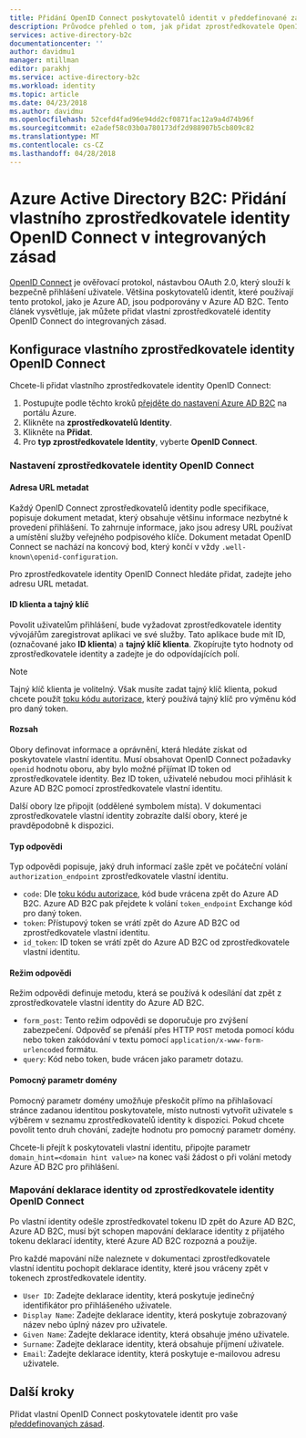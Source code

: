 ```yaml
---
title: Přidání OpenID Connect poskytovatelů identit v předdefinované zásady – Azure AD B2C | Microsoft Docs
description: Průvodce přehled o tom, jak přidat zprostředkovatele OpenID Connect v předdefinované zásady služby Azure AD B2C
services: active-directory-b2c
documentationcenter: ''
author: davidmu1
manager: mtillman
editor: parakhj
ms.service: active-directory-b2c
ms.workload: identity
ms.topic: article
ms.date: 04/23/2018
ms.author: davidmu
ms.openlocfilehash: 52cefd4fad96e94dd2cf0871fac12a9a4d74b96f
ms.sourcegitcommit: e2adef58c03b0a780173df2d988907b5cb809c82
ms.translationtype: MT
ms.contentlocale: cs-CZ
ms.lasthandoff: 04/28/2018
---
```

# <a name="azure-active-directory-b2c-add-a-custom-openid-connect-identity-provider-in-built-in-policies"></a>Azure Active Directory B2C: Přidání vlastního zprostředkovatele identity OpenID Connect v integrovaných zásad

[OpenID Connect](http://openid.net/specs/openid-connect-core-1_0.html) je ověřovací protokol, nástavbou OAuth 2.0, který slouží k bezpečně přihlášení uživatele. Většina poskytovatelů identit, které používají tento protokol, jako je Azure AD, jsou podporovány v Azure AD B2C. Tento článek vysvětluje, jak můžete přidat vlastní zprostředkovatelé identity OpenID Connect do integrovaných zásad.

## <a name="configuring-a-custom-openid-connect-identity-provider"></a>Konfigurace vlastního zprostředkovatele identity OpenID Connect

Chcete-li přidat vlastního zprostředkovatele identity OpenID Connect:

1. Postupujte podle těchto kroků [přejděte do nastavení Azure AD B2C](active-directory-b2c-app-registration.md#navigate-to-b2c-settings) na portálu Azure.
1. Klikněte na **zprostředkovatelů Identity**.
1. Klikněte na **Přidat**.
1. Pro **typ zprostředkovatele Identity**, vyberte **OpenID Connect**.

### <a name="setting-up-the-openid-connect-identity-provider"></a>Nastavení zprostředkovatele identity OpenID Connect

#### <a name="metadata-url"></a>Adresa URL metadat

Každý OpenID Connect zprostředkovatelů identity podle specifikace, popisuje dokument metadat, který obsahuje většinu informace nezbytné k provedení přihlášení. To zahrnuje informace, jako jsou adresy URL používat a umístění služby veřejného podpisového klíče. Dokument metadat OpenID Connect se nachází na koncový bod, který končí v vždy `.well-known\openid-configuration`.

Pro zprostředkovatele identity OpenID Connect hledáte přidat, zadejte jeho adresu URL metadat.

#### <a name="client-id-and-secret"></a>ID klienta a tajný klíč

Povolit uživatelům přihlášení, bude vyžadovat zprostředkovatele identity vývojářům zaregistrovat aplikaci ve své služby. Tato aplikace bude mít ID, (označované jako **ID klienta**) a **tajný klíč klienta**. Zkopírujte tyto hodnoty od zprostředkovatele identity a zadejte je do odpovídajících polí.

> [!NOTE]
> Tajný klíč klienta je volitelný. Však musíte zadat tajný klíč klienta, pokud chcete použít [toku kódu autorizace](http://openid.net/specs/openid-connect-core-1_0.html#CodeFlowAuth), který používá tajný klíč pro výměnu kód pro daný token.

#### <a name="scope"></a>Rozsah

Obory definovat informace a oprávnění, která hledáte získat od poskytovatele vlastní identitu. Musí obsahovat OpenID Connect požadavky `openid` hodnotu oboru, aby bylo možné přijímat ID token od zprostředkovatele identity. Bez ID token, uživatelé nebudou moci přihlásit k Azure AD B2C pomocí zprostředkovatele vlastní identitu.

Další obory lze připojit (oddělené symbolem místa). V dokumentaci zprostředkovatele vlastní identity zobrazíte další obory, které je pravděpodobně k dispozici.

#### <a name="response-type"></a>Typ odpovědi

Typ odpovědi popisuje, jaký druh informací zašle zpět ve počáteční volání `authorization_endpoint` zprostředkovatele vlastní identitu. 

* `code`: Dle [toku kódu autorizace](http://openid.net/specs/openid-connect-core-1_0.html#CodeFlowAuth), kód bude vrácena zpět do Azure AD B2C. Azure AD B2C pak přejdete k volání `token_endpoint` Exchange kód pro daný token.
* `token`: Přístupový token se vrátí zpět do Azure AD B2C od zprostředkovatele vlastní identitu.
* `id_token`: ID token se vrátí zpět do Azure AD B2C od zprostředkovatele vlastní identitu.


#### <a name="response-mode"></a>Režim odpovědi

Režim odpovědi definuje metodu, která se používá k odesílání dat zpět z zprostředkovatele vlastní identity do Azure AD B2C.

* `form_post`: Tento režim odpovědi se doporučuje pro zvýšení zabezpečení. Odpověď se přenáší přes HTTP `POST` metoda pomocí kódu nebo token zakódování v textu pomocí `application/x-www-form-urlencoded` formátu.
* `query`: Kód nebo token, bude vrácen jako parametr dotazu.


#### <a name="domain-hint"></a>Pomocný parametr domény

Pomocný parametr domény umožňuje přeskočit přímo na přihlašovací stránce zadanou identitou poskytovatele, místo nutnosti vytvořit uživatele s výběrem v seznamu zprostředkovatelů identity k dispozici. Pokud chcete povolit tento druh chování, zadejte hodnotu pro pomocný parametr domény.

Chcete-li přejít k poskytovateli vlastní identitu, připojte parametr `domain_hint=<domain hint value>` na konec vaši žádost o při volání metody Azure AD B2C pro přihlášení.


### <a name="mapping-the-claims-from-the-openid-connect-identity-provider"></a>Mapování deklarace identity od zprostředkovatele identity OpenID Connect

Po vlastní identity odešle zprostředkovatel tokenu ID zpět do Azure AD B2C, Azure AD B2C, musí být schopen mapování deklarace identity z přijatého tokenu deklarací identity, které Azure AD B2C rozpozná a použije. 

Pro každé mapování níže naleznete v dokumentaci zprostředkovatele vlastní identitu pochopit deklarace identity, které jsou vráceny zpět v tokenech zprostředkovatele identity.

* `User ID`: Zadejte deklarace identity, která poskytuje jedinečný identifikátor pro přihlášeného uživatele.
* `Display Name`: Zadejte deklarace identity, která poskytuje zobrazovaný název nebo úplný název pro uživatele.
* `Given Name`: Zadejte deklarace identity, která obsahuje jméno uživatele.
* `Surname`: Zadejte deklarace identity, která obsahuje příjmení uživatele.
* `Email`: Zadejte deklarace identity, která poskytuje e-mailovou adresu uživatele.

## <a name="next-steps"></a>Další kroky

Přidat vlastní OpenID Connect poskytovatele identit pro vaše [předdefinovaných zásad](active-directory-b2c-reference-policies.md).

